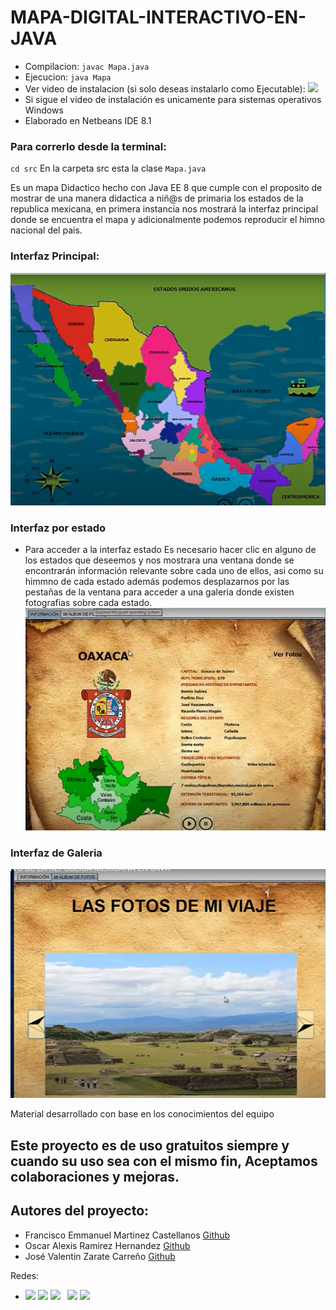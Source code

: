 # MAPA-DIGITAL-INTERACTIVO-EN-JAVA
* Compilacion: ``javac Mapa.java``
* Ejecucion: ``java Mapa``
* Ver video de instalacion (si solo deseas instalarlo como Ejecutable): <a href="https://youtu.be/mpi98gClT3o"><img src="https://img.shields.io/badge/-DirtyCode_-c4302b?style=flat&logo=Youtube&logoColor=white"/></a>
* Si sigue el video de instalación es unicamente para sistemas operativos Windows
* Elaborado en Netbeans IDE 8.1

### Para correrlo desde la terminal:
``cd src``
En la carpeta src esta la clase ``Mapa.java``

Es un mapa Didactico hecho con Java EE 8 que cumple con el proposito de mostrar de una manera didactica a niñ@s de primaria
los estados de la republica mexicana, en primera instancia nos mostrará la interfaz principal donde se encuentra el mapa y 
adicionalmente podemos reproducir el himno nacional del pais.

### Interfaz Principal:
![Image text](https://github.com/DIRTYCODE11/MAPA-DIGITAL-INTERACTIVO-EN-JAVA/blob/master/images/mapa%20oficial.png)

### Interfaz por estado
* Para acceder a la interfaz estado 
Es necesario hacer clic en alguno de los estados que deseemos y nos mostrara una ventana donde se encontrarán información
relevante sobre cada uno de ellos, asi como su himmno de cada estado además podemos desplazarnos por las pestañas de la
ventana para acceder a una galeria donde existen fotografias sobre cada estado.
![Image text](https://github.com/DIRTYCODE11/MAPA-DIGITAL-INTERACTIVO-EN-JAVA/blob/master/images/ejemplo-estado.png)
### Interfaz de Galeria
![Image text](https://github.com/DIRTYCODE11/MAPA-DIGITAL-INTERACTIVO-EN-JAVA/blob/master/images/ejemplo-galeria.png)

Material desarrollado con base en los conocimientos del equipo 
## Este proyecto es de uso gratuitos siempre y cuando su uso sea con el mismo fin, Aceptamos colaboraciones y mejoras.

## Autores del proyecto: 
  * Francisco Emmanuel Martinez Castellanos [Github](https://github.com/Emmanuel1102)
  * Oscar Alexis Ramirez Hernandez [Github](https://github.com/AlexisRamirezHernandez)
  * José Valentin Zarate Carreño [Github](https://github.com/JoseVale99)
  
Redes:
* <a href="https://github.com/DIRTYCODE11"><img src="https://img.shields.io/badge/-DirtyCode11_-171515?style=flat&logo=Github&logoColor=white"/></a> 
<a href="https://www.facebook.com/Dirty-Code-108423987446075"><img src="https://img.shields.io/badge/-DirtyCode_-3b5998?style=flat&logo=Facebook&logoColor=white"/></a> 
<a href="https://www.instagram.com/dirtycode_11"><img src="https://img.shields.io/badge/-@dirtycode_11_-E1306C?style=flat&logo=Instagram&logoColor=white"/></a> &nbsp;
<a href="https://ayudadirtycode@gmail.com"><img src="https://img.shields.io/badge/-ayudadirtycode@gmail.com_-db4a39?style=flat&logo=Gmail&logoColor=white"/></a> 
<a href="https://www.youtube.com/channel/UCq8gDpFoX9fv6MWinaEKCpw"><img src="https://img.shields.io/badge/-DirtyCode_-c4302b?style=flat&logo=Youtube&logoColor=white"/></a>
